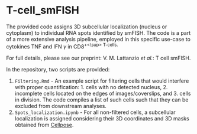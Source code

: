 # T-cell_smFISH

The provided code assigns 3D subcellular localization (nucleus or cytoplasm) to individual RNA spots identified by smFISH. The code is a part of a more extensive analysis pipeline, employed in this specific use-case to cytokines TNF and IFN $\gamma$ in CD8<sup>+<\sup> T-cells. 

For full details, please see our preprint: V. M. Lattanzio *et al.*: T cell smFISH.

In the repository, two scripts are provided:
1. `Filtering.Rmd` - An example script for filtering cells that would interfere with proper quantification: 1. cells with no detected nucleus, 2. incomplete cells located on the edges of images/coverslips, and 3. cells in division. The code compiles a list of such cells such that they can be excluded from downstream analyses.
2. `Spots_localization.ipynb` - For all non-filtered cells, a subcellular localization is assigned considering their 3D coordinates and 3D masks obtained from [Cellpose](https://github.com/MouseLand/cellpose).
